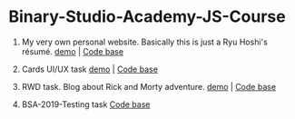 # Binary-Studio-Academy-JS-Course

1. My very own personal website. Basically this is just a Ryu Hoshi's résumé.
[demo](https://veronkrot.github.io/homepage/) | 
[Code base](https://github.com/veronkrot/homepage)

2. Cards UI/UX task 
[demo](https://veronkrot.github.io/BSA-2019-UI-UX/) | 
[Code base](https://github.com/veronkrot/BSA-2019-UI-UX)

3. RWD task. Blog about Rick and Morty adventure.
[demo](https://veronkrot.github.io/Rick-and-Morty-Blog/index.html) | 
[Code base](https://github.com/veronkrot/Rick-and-Morty-Blog)

4. BSA-2019-Testing task
[Code base](https://github.com/veronkrot/BSA-2019-Testing)
